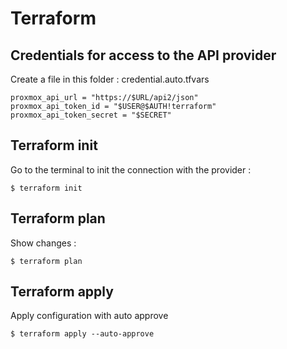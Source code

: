 # Terraform

## Credentials for access to the API provider

Create a file in this folder : credential.auto.tfvars

```
proxmox_api_url = "https://$URL/api2/json"
proxmox_api_token_id = "$USER@$AUTH!terraform"
proxmox_api_token_secret = "$SECRET"
```

## Terraform init

Go to the terminal to init the connection with the provider :

```
$ terraform init
```

## Terraform plan

Show changes :

```
$ terraform plan
```

## Terraform apply

Apply configuration with auto approve

```
$ terraform apply --auto-approve
```